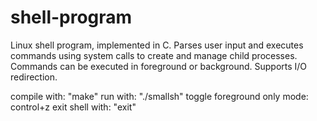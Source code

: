 # shell-program
Linux shell program, implemented in C.
Parses user input and executes commands using system calls to create and manage child processes.
Commands can be executed in foreground or background.
Supports I/O redirection.

compile with: "make"
run with: "./smallsh"
toggle foreground only mode: control+z
exit shell with: "exit"
